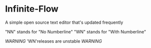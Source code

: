 # Infinite-Flow
A simple open source text editor that's updated frequently

"NN" stands for "No Numberline"
"WN" stands for "With Numberline"

*WARNING* 'WN'releases are unstable *WARNING*
